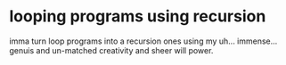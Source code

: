 # looping programs using recursion
 imma turn loop programs into a recursion ones using my uh... immense... genuis and un-matched creativity and sheer will power.
 
